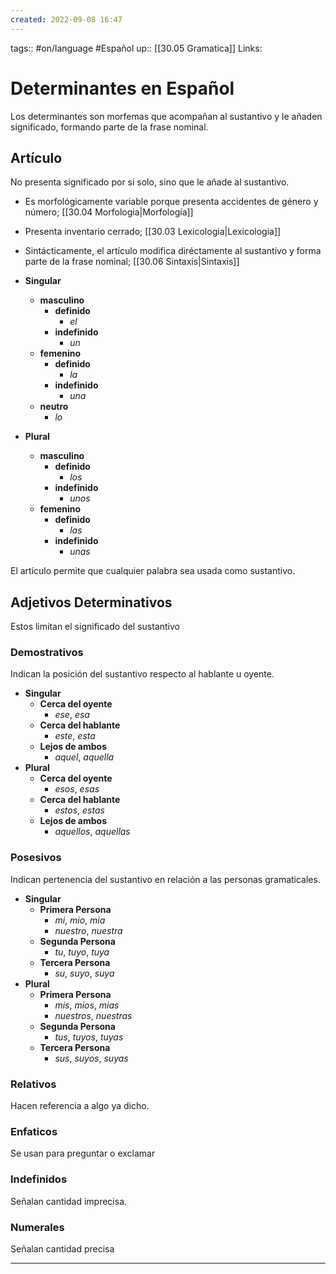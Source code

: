 ```yaml
---
created: 2022-09-08 16:47
---
```

tags:: #on/language #Español 
up:: [[30.05 Gramatica]]
Links: 
# Determinantes en Español
Los determinantes son morfemas que acompañan al sustantivo y le añaden significado, formando parte de la frase nominal.

## Artículo
No presenta significado por si solo, sino que le añade al sustantivo.
- Es morfológicamente variable porque presenta accidentes de género y número; [[30.04 Morfologia|Morfología]]
- Presenta inventario cerrado; [[30.03 Lexicologia|Lexicologia]]
- Sintácticamente, el artículo modifica diréctamente al sustantivo y forma parte de la frase nominal; [[30.06 Sintaxis|Sintaxis]]

- **Singular**
	- **masculino**
		- **definido**
			- *el*
		- **indefinido**
			- *un*
	- **femenino**
		- **definido**
			- *la*
		- **indefinido**
			- *una*
	- **neutro**
		- *lo*
- **Plural**
	- **masculino**
		- **definido**
			- *los*
		- **indefinido**
			- *unos*
	- **femenino**
		-  **definido**
			- *las*
		- **indefinido**
			- *unas*

El artículo permite que cualquier palabra sea usada como sustantivo.

## Adjetivos Determinativos
Estos limitan el significado del sustantivo

### Demostrativos
Indican la posición del sustantivo respecto al hablante u oyente.

- **Singular**
	- **Cerca del oyente**
		- *ese*, *esa*
	- **Cerca del hablante**
		- *este*, *esta*
	- **Lejos de ambos**
		- *aquel*, *aquella*
- **Plural**
	- **Cerca del oyente**
		- *esos*, *esas*
	- **Cerca del hablante**
		- *estos*, *estas*
	- **Lejos de ambos**
		- *aquellos*, *aquellas*

### Posesivos
Indican pertenencia del sustantivo en relación a las personas gramaticales.

- **Singular**
	- **Primera Persona**
		- *mi*, *mio*, *mia*
		- *nuestro*, *nuestra*
	- **Segunda Persona**
		- *tu*, *tuyo*, *tuya*
	- **Tercera Persona**
		- *su*, *suyo*, *suya*
- **Plural**
	-  **Primera Persona**
		- *mis*, *mios*, *mias*
		- *nuestros*, *nuestras*
	- **Segunda Persona**
		- *tus*, *tuyos*, *tuyas*
	- **Tercera Persona**
		- *sus*, *suyos*, *suyas*

### Relativos
Hacen referencia a algo ya dicho.

### Enfaticos
Se usan para preguntar o exclamar

### Indefinidos
Señalan cantidad imprecisa.

### Numerales
Señalan cantidad precisa
___
